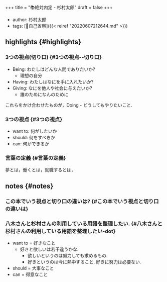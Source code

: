+++
title = "📚絶対内定 - 杉村太郎"
draft = false
+++

-   author: 杉村太郎
-   tags: [🔖自己省察]({{< relref "20220607212644.md" >}})


## highlights {#highlights}


### 3つの視点(切り口) {#3つの視点--切り口}

-   Being: わたしはどんな人間でありたいか?
    -   理想の自分
-   Having: わたしはなにを手に入れたいか?
-   Giving: なにを他人や社会に与えたいか?
    -   誰のためになんのために

これらをかけ合わせたものが，Doing - どうしてもやりたいこと.


### 3つの視点 {#3つの視点}

-   want to: 何がしたいか
-   should: 何をすべきか
-   can: 何ができるか


### 言葉の定義 {#言葉の定義}

夢とは，働くとは，就職するとは，


## notes {#notes}


### この本でいう視点と切り口の違いは? {#この本でいう視点と切り口の違いは}


### 八木さんと杉村さんの利用している用語を整理したい. {#八木さんと杉村さんの利用している用語を整理したい-dot}

-   want to = 好きなこと
    -   好きと欲しいは若干違うかな.
        -   欲しいというのは努力しても求めるもの.
        -   好きというのは今に熱中すること, 好きに努力は必要ない.
-   should = 大事なこと
-   can = 得意なこと
